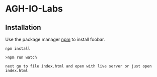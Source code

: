 # AGH-IO-Labs

## Installation

Use the package manager [npm](https://www.npmjs.com/) to install foobar.

```Installation
npm install
```


```Usage
>npm run watch

next go to file index.html and open with live server or just open index.html

```